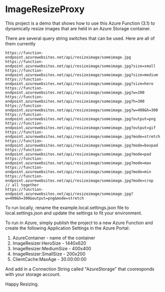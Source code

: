 # ImageResizeProxy

This project is a demo that shows how to use this Azure Function (3.1) to dynamically resize images that are held in an Azure Storage container.  

There are several query string switches that can be used.  Here are all of them currently

```
https://function-endpoint.azurewebsites.net/api/resizeimage/someimage.jpg
https://function-endpoint.azurewebsites.net/api/resizeimage/someimage.jpg?size=small
https://function-endpoint.azurewebsites.net/api/resizeimage/someimage.jpg?size=medium
https://function-endpoint.azurewebsites.net/api/resizeimage/someimage.jpg?size=hero
https://function-endpoint.azurewebsites.net/api/resizeimage/someimage.jpg?w=200
https://function-endpoint.azurewebsites.net/api/resizeimage/someimage.jpg?h=300
https://function-endpoint.azurewebsites.net/api/resizeimage/someimage.jpg?w=400&h=300
https://function-endpoint.azurewebsites.net/api/resizeimage/someimage.jpg?output=png
https://function-endpoint.azurewebsites.net/api/resizeimage/someimage.jpg?output=gif
https://function-endpoint.azurewebsites.net/api/resizeimage/someimage.jpg?mode=stretch
https://function-endpoint.azurewebsites.net/api/resizeimage/someimage.jpg?mode=boxpad
https://function-endpoint.azurewebsites.net/api/resizeimage/someimage.jpg?mode=pad
https://function-endpoint.azurewebsites.net/api/resizeimage/someimage.jpg?mode=max
https://function-endpoint.azurewebsites.net/api/resizeimage/someimage.jpg?mode=min
https://function-endpoint.azurewebsites.net/api/resizeimage/someimage.jpg?mode=crop
// all together
https://function-endpoint.azurewebsites.net/api/resizeimage/someimage.jpg?w=400&h=300&output=png&mode=stretch
```

To run locally, rename the example.local.settings.json file to local.settings.json and update the settings to fit your environment.

To run in Azure, simply publish the project to a new Azure Function and create the following Application Settings in the Azure Portal:

1. AzureContainer - name of the container
2. ImageResizer:HeroSize - 1440x620
3. ImageResizer:MediumSize - 400x400
4. ImageResizer:SmallSize - 200x200
5. ClientCache:MaxAge - 30.00:00:00

And add in a Connection String called "AzureStorage" that cooresponds with your storage account.

Happy Resizing.
